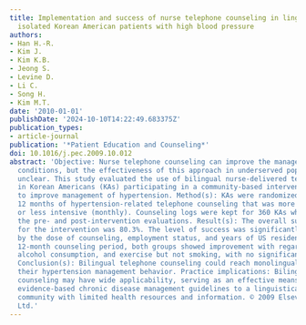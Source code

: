```yaml
---
title: Implementation and success of nurse telephone counseling in linguistically
  isolated Korean American patients with high blood pressure
authors:
- Han H.-R.
- Kim J.
- Kim K.B.
- Jeong S.
- Levine D.
- Li C.
- Song H.
- Kim M.T.
date: '2010-01-01'
publishDate: '2024-10-10T14:22:49.683375Z'
publication_types:
- article-journal
publication: '*Patient Education and Counseling*'
doi: 10.1016/j.pec.2009.10.012
abstract: 'Objective: Nurse telephone counseling can improve the management of chronic
  conditions, but the effectiveness of this approach in underserved populations is
  unclear. This study evaluated the use of bilingual nurse-delivered telephone counseling
  in Korean Americans (KAs) participating in a community-based intervention trial
  to improve management of hypertension. Method(s): KAs were randomized to receive
  12 months of hypertension-related telephone counseling that was more intensive (bi-weekly)
  or less intensive (monthly). Counseling logs were kept for 360 KAs who completed
  the pre- and post-intervention evaluations. Result(s): The overall success rate
  for the intervention was 80.3%. The level of success was significantly influenced
  by the dose of counseling, employment status, and years of US residence. Over the
  12-month counseling period, both groups showed improvement with regard to medication-taking,
  alcohol consumption, and exercise but not smoking, with no significant group differences.
  Conclusion(s): Bilingual telephone counseling could reach monolingual KAs and improve
  their hypertension management behavior. Practice implications: Bilingual nurse telephone
  counseling may have wide applicability, serving as an effective means of disseminating
  evidence-based chronic disease management guidelines to a linguistically isolated
  community with limited health resources and information. © 2009 Elsevier Ireland
  Ltd.'
---
```

